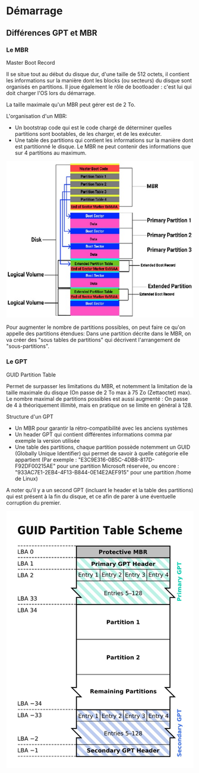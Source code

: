 # Démarrage

## Différences GPT et MBR

### Le MBR
Master Boot Record

Il se situe tout au début du disque dur, d'une taille de 512 octets, il contient les informations sur la manière dont les blocks (ou secteurs) du disque sont organisés en partitions.
Il joue également le rôle de bootloader : c'est lui qui doit charger l'OS lors du démarrage.

La taille maximale qu'un MBR peut gérer est de 2 To.

L'organisation d'un MBR:
- Un bootstrap code qui est le code chargé de déterminer quelles partitions sont bootables, de les charger, et de les exécuter.
- Une table des partitions qui contient les informations sur la manière dont est partitionné le disque. Le MBR ne peut contenir des informations que sur 4 partitions au maximum. 

![Image mbr](../../images/mbr.jpg)

Pour augmenter le nombre de partitions possibles, on peut faire ce qu'on appelle des partitions étendues:
Dans une partition décrite dans le MBR, on va créer des "sous tables de partitions" qui décrivent l'arrangement de "sous-partitions". 

### Le GPT
GUID Partition Table

Permet de surpasser les limitations du MBR, et notemment la limitation de la taille maximale du disque (On passe de 2 To max à 75 Zo (Zettaoctet) max).
Le nombre maximal de partitions possibles est aussi augmenté : On passe de 4 à théoriquement illimité, mais en pratique on se limite en général à 128.

Structure d'un GPT
- Un MBR pour garantir la rétro-compatibilité avec les anciens systèmes
- Un header GPT qui contient différentes informations comma par exemple la version utilisée
- Une table des partitions, chaque partition possède notemment un GUID (Globally Unique Identifier) qui permet de savoir à quelle catégorie elle appartient (Par exemple : "E3C9E316-0B5C-4DB8-817D-F92DF00215AE" pour une partition Microsoft réservée, ou encore : "933AC7E1-2EB4-4F13-B844-0E14E2AEF915" pour une partition /home de Linux)

A noter qu'il y a un second GPT (incluant le header et la table des partitions) qui est présent à la fin du disque, et ce afin de parer à une éventuelle corruption du premier.

![Image GPT](../../images/gpt.jpg)

